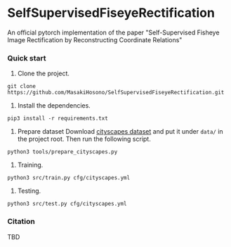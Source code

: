 # SelfSupervisedFiseyeRectification
An official pytorch implementation of the paper "Self-Supervised Fisheye Image Rectification by Reconstructing Coordinate Relations"

### Quick start
1. Clone the project.
```
git clone https://github.com/MasakiHosono/SelfSupervisedFiseyeRectification.git
```

1. Install the dependencies.
```
pip3 install -r requirements.txt
```

1. Prepare dataset
Download [cityscapes dataset](https://www.cityscapes-dataset.com) and put it under `data/` in the project root.
Then run the following script.
```
python3 tools/prepare_cityscapes.py
```

1. Training.
```
python3 src/train.py cfg/cityscapes.yml
```

1. Testing.
```
python3 src/test.py cfg/cityscapes.yml
```

### Citation
TBD
